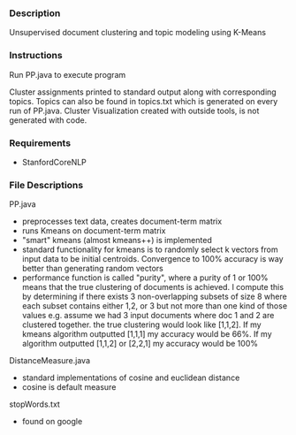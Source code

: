 ### Description
Unsupervised document clustering and topic modeling using K-Means

### Instructions
Run PP.java to execute program

Cluster assignments printed to standard output along with corresponding topics.
Topics can also be found in topics.txt which is generated on every run of PP.java.
Cluster Visualization created with outside tools, is not generated with code.

### Requirements

- StanfordCoreNLP

### File Descriptions

PP.java 
- preprocesses text data, creates document-term matrix
- runs Kmeans on document-term matrix
- "smart" kmeans (almost kmeans++) is implemented
- standard functionality for kmeans is to randomly select k vectors from input data 
to be initial centroids. Convergence to 100% accuracy is way better than generating
random vectors
- performance function is called "purity", where a purity of 1 or 100% means that
the true clustering of documents is achieved. I compute this by determining if 
there exists 3 non-overlapping subsets of size 8 where each subset contains either
1,2, or 3 but not more than one kind of those values
e.g. assume we had 3 input documents where doc 1 and 2 are clustered together.
the true clustering would look like [1,1,2]. If my kmeans algorithm outputted
[1,1,1] my accuracy would be 66%. If my algorithm outputted [1,1,2] or [2,2,1]
my accuracy would be 100%
    
DistanceMeasure.java

- standard implementations of cosine and euclidean distance
- cosine is default measure
   
stopWords.txt

- found on google
